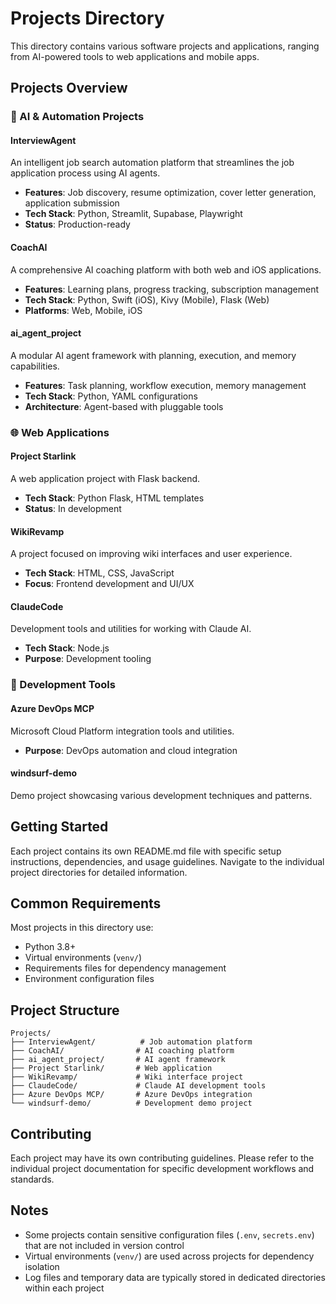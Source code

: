 # Projects Directory

This directory contains various software projects and applications, ranging from AI-powered tools to web applications and mobile apps.

## Projects Overview

### 🤖 AI & Automation Projects

#### **InterviewAgent**
An intelligent job search automation platform that streamlines the job application process using AI agents.

- **Features**: Job discovery, resume optimization, cover letter generation, application submission
- **Tech Stack**: Python, Streamlit, Supabase, Playwright
- **Status**: Production-ready

#### **CoachAI**

A comprehensive AI coaching platform with both web and iOS applications.

- **Features**: Learning plans, progress tracking, subscription management
- **Tech Stack**: Python, Swift (iOS), Kivy (Mobile), Flask (Web)
- **Platforms**: Web, Mobile, iOS

#### **ai_agent_project**
A modular AI agent framework with planning, execution, and memory capabilities.
- **Features**: Task planning, workflow execution, memory management
- **Tech Stack**: Python, YAML configurations
- **Architecture**: Agent-based with pluggable tools

### 🌐 Web Applications

#### **Project Starlink**
A web application project with Flask backend.
- **Tech Stack**: Python Flask, HTML templates
- **Status**: In development

#### **WikiRevamp**
A project focused on improving wiki interfaces and user experience.
- **Tech Stack**: HTML, CSS, JavaScript
- **Focus**: Frontend development and UI/UX

#### **ClaudeCode**
Development tools and utilities for working with Claude AI.
- **Tech Stack**: Node.js
- **Purpose**: Development tooling

### 📱 Development Tools

#### **Azure DevOps MCP**
Microsoft Cloud Platform integration tools and utilities.
- **Purpose**: DevOps automation and cloud integration

#### **windsurf-demo**
Demo project showcasing various development techniques and patterns.

## Getting Started

Each project contains its own README.md file with specific setup instructions, dependencies, and usage guidelines. Navigate to the individual project directories for detailed information.

## Common Requirements

Most projects in this directory use:
- Python 3.8+
- Virtual environments (`venv/`)
- Requirements files for dependency management
- Environment configuration files

## Project Structure

```
Projects/
├── InterviewAgent/          # Job automation platform
├── CoachAI/                # AI coaching platform
├── ai_agent_project/       # AI agent framework
├── Project Starlink/       # Web application
├── WikiRevamp/             # Wiki interface project
├── ClaudeCode/             # Claude AI development tools
├── Azure DevOps MCP/       # Azure DevOps integration
└── windsurf-demo/          # Development demo project
```

## Contributing

Each project may have its own contributing guidelines. Please refer to the individual project documentation for specific development workflows and standards.

## Notes

- Some projects contain sensitive configuration files (`.env`, `secrets.env`) that are not included in version control
- Virtual environments (`venv/`) are used across projects for dependency isolation
- Log files and temporary data are typically stored in dedicated directories within each project